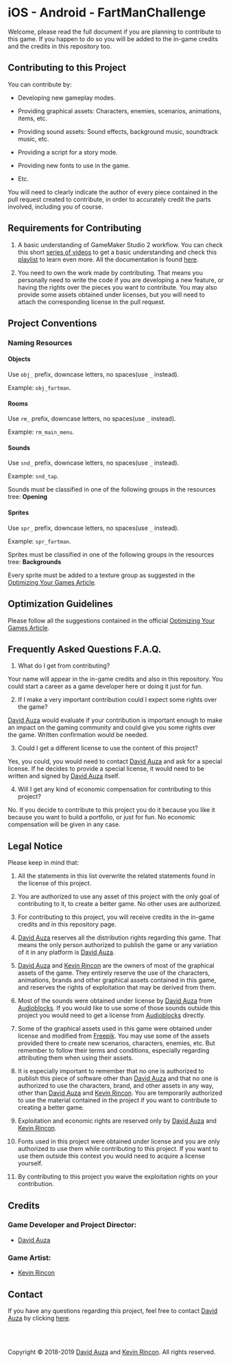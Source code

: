 # iOS - Android - FartManChallenge

Welcome, please read the full document if you are planning to contribute to this game. If you happen to do so you will be added to the in-game credits and the credits in this repository too.

## Contributing to this Project

You can contribute by:

- Developing new gameplay modes.

- Providing graphical assets: Characters, enemies, scenarios, animations, items, etc.

- Providing sound assets: Sound effects, background music, soundtrack music, etc.

- Providing a script for a story mode.

- Providing new fonts to use in the game.

- Etc.

You will need to clearly indicate the author of every piece contained in the pull request created to contribute, in order to accurately credit the parts involved, including you of course.

## Requirements for Contributing

1. A basic understanding of GameMaker Studio 2 workflow. You can check this short [series of videos](https://www.youtube.com/watch?v=cEb4gzG8S24&list=PLhIbBGhnxj5IcGWhJQNF5hScmCCn4M3xg) to get a basic understanding and check this [playlist](https://www.youtube.com/user/yoyogamesltd/playlists) to learn even more. All the documentation is found [here](https://docs2.yoyogames.com).

2. You need to own the work made by contributing. That means you personally need to write the code if you are developing a new feature, or having the rights over the pieces you want to contribute. You may also provide some assets obtained under licenses, but you will need to attach the corresponding license in the pull request.

## Project Conventions

### Naming Resources

#### Objects

Use `obj_` prefix, downcase letters, no spaces(use `_` instead).

Example: `obj_fartman`.

#### Rooms

Use `rm_` prefix, downcase letters, no spaces(use `_` instead).

Example: `rm_main_menu`.

#### Sounds

Use `snd_` prefix, downcase letters, no spaces(use `_` instead).

Example: `snd_tap`.

Sounds must be classified in one of the following groups in the resources tree: **Opening**

#### Sprites

Use `spr_` prefix, downcase letters, no spaces(use `_` instead).

Example: `spr_fartman`.

Sprites must be classified in one of the following groups in the resources tree: **Backgrounds**

Every sprite must be added to a texture group as suggested in the [Optimizing Your Games Article](https://help.yoyogames.com/hc/en-us/articles/216754778-Optimizing-Your-Games).

## Optimization Guidelines

Please follow all the suggestions contained in the official [Optimizing Your Games Article](https://help.yoyogames.com/hc/en-us/articles/216754778-Optimizing-Your-Games).

## Frequently Asked Questions F.A.Q.

1. What do I get from contributing?

Your name will appear in the in-game credits and also in this repository. You could start a career as a game developer here or doing it just for fun.

2. If I make a very important contribution could I expect some rights over the game?

[David Auza](https://github.com/davidauza-engineer) would evaluate if your contribution is important enough to make an impact on the gaming community and could give you some rights over the game. Written confirmation would be needed.

3. Could I get a different license to use the content of this project?

Yes, you could, you would need to contact [David Auza](https://github.com/davidauza-engineer) and ask for a special license. If he decides to provide a special license, it would need to be written and signed by [David Auza](https://github.com/davidauza-engineer) itself.

4. Will I get any kind of economic compensation for contributing to this project?

No. If you decide to contribute to this project you do it because you like it because you want to build a portfolio, or just for fun. No economic compensation will be given in any case.

## Legal Notice

Please keep in mind that:

1. All the statements in this list overwrite the related statements found in the license of this project.

2. You are authorized to use any asset of this project with the only goal of contributing to it, to create a better game. No other uses are authorized.

3. For contributing to this project, you will receive credits in the in-game credits and in this repository page.

4. [David Auza](https://github.com/davidauza-engineer) reserves all the distribution rights regarding this game. That means the only person authorized to publish the game or any variation of it in any platform is [David Auza](https://github.com/davidauza-engineer).

5. [David Auza](https://github.com/davidauza-engineer) and [Kevin Rincon](https://www.linkedin.com/in/kevin-rincón-15210713a/) are the owners of most of the graphical assets of the game. They entirely reserve the use of the characters, animations, brands and other graphical assets contained in this game, and reserves the rights of exploitation that may be derived from them.

6. Most of the sounds were obtained under license by [David Auza](https://github.com/davidauza-engineer) from [Audioblocks](https://www.audioblocks.com). If you would like to use some of those sounds outside this project you would need to get a license from [Audioblocks](https://www.audioblocks.com) directly.

7. Some of the graphical assets used in this game were obtained under license and modified from [Freepik](https://www.freepik.com). You may use some of the assets provided there to create new scenarios, characters, enemies, etc. But remember to follow their terms and conditions, especially regarding attributing them when using their assets.

8. It is especially important to remember that no one is authorized to publish this piece of software other than [David Auza](https://github.com/davidauza-engineer) and that no one is authorized to use the characters, brand, and other assets in any way, other than [David Auza](https://github.com/davidauza-engineer) and [Kevin Rincon](https://www.linkedin.com/in/kevin-rincón-15210713a/). You are temporarily authorized to use the material contained in the project if you want to contribute to creating a better game.

9. Exploitation and economic rights are reserved only by [David Auza](https://github.com/davidauza-engineer) and [Kevin Rincon](https://www.linkedin.com/in/kevin-rincón-15210713a/).

10. Fonts used in this project were obtained under license and you are only authorized to use them while contributing to this project. If you want to use them outside this context you would need to acquire a license yourself.

11. By contributing to this project you waive the exploitation rights on your contribution.

## Credits

### Game Developer and Project Director: 

- [David Auza](https://github.com/davidauza-engineer)

### Game Artist:

- [Kevin Rincon](https://www.linkedin.com/in/kevin-rincón-15210713a/)

## Contact

If you have any questions regarding this project, feel free to contact [David Auza](https://github.com/davidauza-engineer) by clicking [here](mailto:davidauza@icloud.com?subject=GitHub%20-%20FartManChallenge).

<br><br>

Copyright © 2018-2019 [David Auza](https://github.com/davidauza-engineer) and [Kevin Rincon](https://www.linkedin.com/in/kevin-rincón-15210713a/). All rights reserved.
